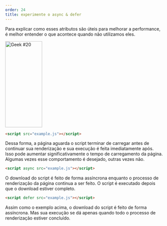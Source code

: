 ```yaml
---
order: 24
title: experimente o async & defer
---
```


Para explicar como esses atributos são úteis para melhorar a performance, é melhor entender o que acontece quando não utilizamos eles.

<div class="img-left">
  <img id="geek-20" class="icos-geek" src="http://browserdiet.com/img/20.png" alt="Geek #20" width="118" height="275" />
</div>

``` html
<script src="example.js"></script>
```

Dessa forma, a página aguarda o script terminar de carregar antes de continuar sua renderização e sua execução é feita imediatamente após. Isso pode aumentar significativamente o tempo de carregamento da página. Algumas vezes esse comportamento é desejado, outras vezes não.

``` html
<script async src="example.js"></script>
```

O download do script é feito de forma assíncrona enquanto o processo de renderização da página continua a ser feito. O script é executado depois que o download estiver completo.

``` html
<script defer src="example.js"></script>
```

Assim como o exemplo acima, o download do script é feito de forma assíncrona. Mas sua execução se dá apenas quando todo o processo de renderização estiver concluído.
